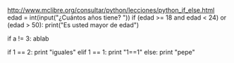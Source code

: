 http://www.mclibre.org/consultar/python/lecciones/python_if_else.html
edad = int(input("¿Cuántos años tiene? "))
if (edad >= 18 and edad < 24) or (edad > 50):
    print("Es usted mayor de edad")


if a != 3:
	ablab

if 1 == 2:
  print "iguales"
elif 1 == 1:
  print "1==1"
else:
  print "pepe"

